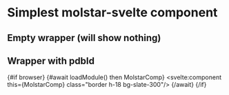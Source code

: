 <script>
	import { browser} from '$app/environment';
	const loadModule = async () =>
		import('./WrapperRCSB.svelte').then((m) => {
			return m.default;
		});
	const pdbId = '1cbs';
</script>

# Simplest molstar-svelte component

## Empty wrapper (will show nothing)



## Wrapper with pdbId

{#if browser}
	{#await loadModule() then MolstarComp}
		<svelte:component this={MolstarComp} class="border h-18 bg-slate-300"/>
	{/await}
{/if}